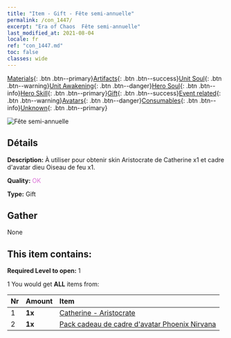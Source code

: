 ```yaml
---
title: "Item - Gift - Fête semi-annuelle"
permalink: /con_1447/
excerpt: "Era of Chaos  Fête semi-annuelle"
last_modified_at: 2021-08-04
locale: fr
ref: "con_1447.md"
toc: false
classes: wide
---
```

 [Materials](/ItemsFR/){: .btn .btn--primary}[Artifacts](/ItemsFR/Artifacts/){: .btn .btn--success}[Unit Soul](/ItemsFR/UnitSoul/){: .btn .btn--warning}[Unit Awakening](/ItemsFR/UnitAwakening/){: .btn .btn--danger}[Hero Soul](/ItemsFR/HeroSoul/){: .btn .btn--info}[Hero Skill](/ItemsFR/HeroSkill/){: .btn .btn--primary}[Gift](/ItemsFR/Gift/){: .btn .btn--success}[Event related](/ItemsFR/Events/){: .btn .btn--warning}[Avatars](/ItemsFR/Avatars/){: .btn .btn--danger}[Consumables](/ItemsFR/Consumables/){: .btn .btn--info}[Unknown](/ItemsFR/Unknown/){: .btn .btn--primary}

 ![Fête semi-annuelle](/images/t/i_907028.png)

## Détails
 **Description:** À utiliser pour obtenir skin Aristocrate de Catherine x1 et cadre d'avatar dieu Oiseau de feu x1.

 **Quality:** <span style="color: #DA70D6">OK</span>

 **Type:** Gift

## Gather

  None

## This item contains:

 **Required Level to open:** 1

 1 You would get **ALL** items  from:

  | Nr | Amount |     Item    |
  |:---|:-------|:------------|
  | 1 |  **1x** | [Catherine - Aristocrate](/ItemsFR/con_1031/) |  | 
  | 2 |  **1x** | [Pack cadeau de cadre d'avatar Phoenix Nirvana](/ItemsFR/con_618/) |  | 
